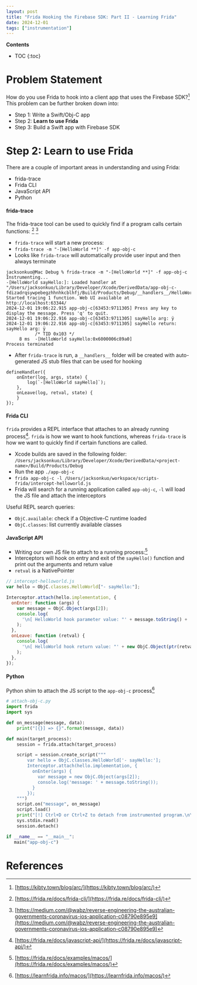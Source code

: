 ```yaml
---
layout: post
title: "Frida Hooking the Firebase SDK: Part II - Learning Frida"
date: 2024-12-01
tags: ["instrumentation"]
---
```


**Contents**
* TOC
{:toc}

# Problem Statement

How do you use Frida to hook into a client app that uses the Firebase SDK?[^1] This problem can be further broken down into:

* Step 1: Write a Swift/Obj-C app
* Step 2: **Learn to use Frida**
* Step 3: Build a Swift app with Firebase SDK

# Step 2: Learn to use Frida

There are a couple of important areas in understanding and using Frida:
* frida-trace
* Frida CLI
* JavaScript API
* Python

#### frida-trace

The frida-trace tool can be used to quickly find if a program calls certain functions: [^2] [^3]
* `frida-trace` will start a new process:
* `frida-trace -m "-[HelloWorld **]" -f app-obj-c`
* Looks like `frida-trace` will automatically provide user input and then always terminate
```
jacksonkuo@Mac Debug % frida-trace -m "-[HelloWorld **]" -f app-obj-c
Instrumenting...
-[HelloWorld sayHello:]: Loaded handler at "/Users/jacksonkuo/Library/Developer/Xcode/DerivedData/app-obj-c-fdizadrqsywpebegzhhnhkcblhfj/Build/Products/Debug/__handlers__/HelloWorld/sayHello_.js"
Started tracing 1 function. Web UI available at http://localhost:63344/
2024-12-01 19:06:22.915 app-obj-c[63453:9711305] Press any key to display the message. Press 'q' to quit.
2024-12-01 19:06:22.916 app-obj-c[63453:9711305] sayHello arg: ÿ
2024-12-01 19:06:22.916 app-obj-c[63453:9711305] sayHello return: sayHello arg: ÿ
           /* TID 0x103 */
     8 ms  -[HelloWorld sayHello:0x6000006c89a0]
Process terminated
```
* After `frida-trace` is run, a `__handlers__` folder will be created with auto-generated JS stub files that can be used for hooking
```
defineHandler({
    onEnter(log, args, state) {
        log(`-[HelloWorld sayHello]`);
    },
    onLeave(log, retval, state) {
    }
});
```

#### Frida CLI

`frida` provides a REPL interface that attaches to an already running process[^4]. `frida` is how we want to hook functions, whereas `frida-trace` is how we want to quickly find if certain functions are called.
* Xcode builds are saved in the following folder: `/Users/jacksonkuo/Library/Developer/Xcode/DerivedData/<project-name>/Build/Products/Debug`
* Run the app `./app-obj-c`
* `frida app-obj-c -l /Users/jacksonkuo/workspace/scripts-frida/intercept-helloworld.js`
* Frida will search for a running application called `app-obj-c`, `-l` will load the JS file and attach the interceptors

Useful REPL search queries:
* `ObjC.available`: check if a Objective-C runtime loaded
* `ObjC.classes`: list currently available classes

#### JavaScript API

* Writing our own JS file to attach to a running process:[^5]
* Interceptors will hook on entry and exit of the `sayHello()` function and print out the arguments and return value
* `retval` is a NativePointer 

```javascript
// intercept-helloworld.js
var hello = ObjC.classes.HelloWorld["- sayHello:"];

Interceptor.attach(hello.implementation, {
  onEnter: function (args) {
    var message = ObjC.Object(args[2]);
    console.log(
      '\n[ HelloWorld hook parameter value: "' + message.toString() + '"]'
    );
  },
  onLeave: function (retval) {
    console.log(
      '\n[ HelloWorld hook return value: "' + new ObjC.Object(ptr(retval)).toString() + '"]'
    );
  },
});
```

#### Python

Python shim to attach the JS script to the `app-obj-c` process[^6]

```python
# attach-obj-c.py
import frida
import sys

def on_message(message, data):
    print("[{}] => {}".format(message, data))

def main(target_process):
    session = frida.attach(target_process)

    script = session.create_script("""
        var hello = ObjC.classes.HelloWorld['- sayHello:'];
        Interceptor.attach(hello.implementation, {
          onEnter(args) {
            var message = new ObjC.Object(args[2]);
            console.log('message: ' + message.toString());
          }
        });
    """)
    script.on("message", on_message)
    script.load()
    print("[!] Ctrl+D or Ctrl+Z to detach from instrumented program.\n\n")
    sys.stdin.read()
    session.detach()

if __name__ == "__main__":
   main("app-obj-c")
```

# References

[^1]: [https://kibty.town/blog/arc/](https://kibty.town/blog/arc/)
[^2]: [https://frida.re/docs/frida-cli/](https://frida.re/docs/frida-cli/)
[^3]: [https://medium.com/@wabz/reverse-engineering-the-australian-governments-coronavirus-ios-application-c08790e895e9](https://medium.com/@wabz/reverse-engineering-the-australian-governments-coronavirus-ios-application-c08790e895e9)
[^4]: [https://frida.re/docs/javascript-api/](https://frida.re/docs/javascript-api/)
[^5]: [https://frida.re/docs/examples/macos/](https://frida.re/docs/examples/macos/)
[^6]: [https://learnfrida.info/macos/](https://learnfrida.info/macos/)
